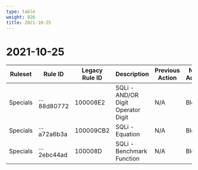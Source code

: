 ```yaml
---
type: table
weight: 926
title: 2021-10-25
---
```


# 2021-10-25

<TableWrap><table style="width: 100%">

<thead>
  <tr>
    <th>Ruleset</th>
    <th>Rule ID</th>
    <th>Legacy Rule ID</th>
    <th>Description</th>
    <th>Previous Action</th>
    <th>New Action</th>
  </tr>
</thead>
<tbody>
  <tr>
    <td>Specials</td>
    <td>…88d80772</td>
    <td>100008E2</td>
    <td>SQLi - AND/OR Digit Operator Digit</td>
    <td>N/A</td>
    <td>Block</td>
  </tr>
  <tr>
    <td>Specials</td>
    <td>…a72a6b3a</td>
    <td>100009CB2</td>
    <td>SQLi - Equation</td>
    <td>N/A</td>
    <td>Block</td>
  </tr>
  <tr>
    <td>Specials</td>
    <td>…2ebc44ad</td>
    <td>100008D</td>
    <td>SQLi - Benchmark Function</td>
    <td>N/A</td>
    <td>Block</td>
  </tr>
</tbody>

</table></TableWrap>